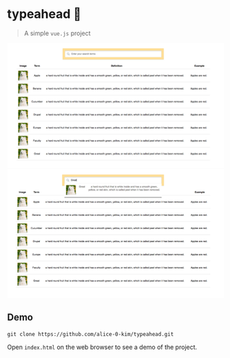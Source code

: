 # typeahead :speech_balloon:
> A simple `vue.js` project

![demo](https://github.com/alice-0-kim/typeahead/blob/master/Screen%20Shot%202018-06-21%20at%204.14.01%20PM.png)
![demo](https://github.com/alice-0-kim/typeahead/blob/master/Screen%20Shot%202018-06-21%20at%204.14.37%20PM.png)

## Demo
```
git clone https://github.com/alice-0-kim/typeahead.git
```
Open `index.html` on the web browser to see a demo of the project.
